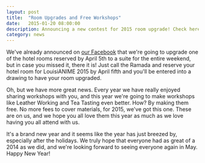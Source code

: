 ```yaml
---
layout: post
title:  "Room Upgrades and Free Workshops"
date:   2015-01-20 08:00:00
description: Announcing a new contest for 2015 room upgrade! Check here to learn how to win an upgrade to a suite for LouisiANIME 2015.
category: news
---
```


We've already announced on <a href="https://www.facebook.com/louisianime">our Facebook</a> that we're going to upgrade one of the hotel rooms reserved by April 5th to a suite for the entire weekend, but in case you missed it, there it is! Just call the Ramada and reserve your hotel room for LouisiANIME 2015 by April fifth and you'll be entered into a drawing to have your room upgraded.

Oh, but we have more great news. Every year we have really enjoyed sharing workshops with you, and this year we're going to make workshops like Leather Working and Tea Tasting even better. How? By making them free. No more fees to cover materials, for 2015, we've got this one. These are on us, and we hope you all love them this year as much as we love having you all attend with us.

It's a brand new year and it seems like the year has just breezed by, especially after the holidays. We truly hope that everyone had as great of a 2014 as we did, and we're looking forward to seeing everyone again in May. Happy New Year! 
